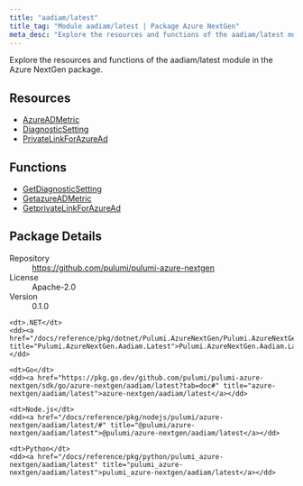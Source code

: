 ```yaml
---
title: "aadiam/latest"
title_tag: "Module aadiam/latest | Package Azure NextGen"
meta_desc: "Explore the resources and functions of the aadiam/latest module in the Azure NextGen package."
---
```


<!-- WARNING: this file was generated by Pulumi Docs Generator. -->
<!-- Do not edit by hand unless you're certain you know what you are doing! -->

Explore the resources and functions of the aadiam/latest module in the Azure NextGen package.

<h2 id="resources">Resources</h2>
<ul class="api">
    <li><a href="azureadmetric" title="AzureADMetric"><span class="symbol resource"></span>AzureADMetric</a></li>
    <li><a href="diagnosticsetting" title="DiagnosticSetting"><span class="symbol resource"></span>DiagnosticSetting</a></li>
    <li><a href="privatelinkforazuread" title="PrivateLinkForAzureAd"><span class="symbol resource"></span>PrivateLinkForAzureAd</a></li>
</ul>

<h2 id="functions">Functions</h2>
<ul class="api">
    <li><a href="getdiagnosticsetting" title="GetDiagnosticSetting"><span class="symbol function"></span>GetDiagnosticSetting</a></li>
    <li><a href="getazureadmetric" title="GetazureADMetric"><span class="symbol function"></span>GetazureADMetric</a></li>
    <li><a href="getprivatelinkforazuread" title="GetprivateLinkForAzureAd"><span class="symbol function"></span>GetprivateLinkForAzureAd</a></li>
</ul>

<h2 id="package-details">Package Details</h2>
<dl class="package-details">
	<dt>Repository</dt>
	<dd><a href="https://github.com/pulumi/pulumi-azure-nextgen">https://github.com/pulumi/pulumi-azure-nextgen</a></dd>
	<dt>License</dt>
	<dd>Apache-2.0</dd>
	<dt>Version</dt>
	<dd>0.1.0</dd>
</dl>



<dl class="tabular">

    <dt>.NET</dt>
    <dd><a href="/docs/reference/pkg/dotnet/Pulumi.AzureNextGen/Pulumi.AzureNextGen.Aadiam.Latest.html" title="Pulumi.AzureNextGen.Aadiam.Latest">Pulumi.AzureNextGen.Aadiam.Latest</a></dd>

    <dt>Go</dt>
    <dd><a href="https://pkg.go.dev/github.com/pulumi/pulumi-azure-nextgen/sdk/go/azure-nextgen/aadiam/latest?tab=doc#" title="azure-nextgen/aadiam/latest">azure-nextgen/aadiam/latest</a></dd>

    <dt>Node.js</dt>
    <dd><a href="/docs/reference/pkg/nodejs/pulumi/azure-nextgen/aadiam/latest/#" title="@pulumi/azure-nextgen/aadiam/latest">@pulumi/azure-nextgen/aadiam/latest</a></dd>

    <dt>Python</dt>
    <dd><a href="/docs/reference/pkg/python/pulumi_azure-nextgen/aadiam/latest" title="pulumi_azure-nextgen/aadiam/latest">pulumi_azure-nextgen/aadiam/latest</a></dd>

</dl>


